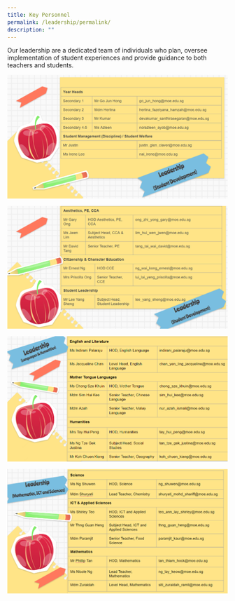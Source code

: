 ```yaml
---
title: Key Personnel
permalink: /leadership/permalink/
description: ""
---
```

Our leadership are a dedicated team of individuals who plan, oversee implementation of student experiences and provide guidance to both teachers and students.

![](/images/Leadership%20and%20Form%20Teachers/Key%20Personnel/Slide1.png)

![](/images/Leadership%20and%20Form%20Teachers/Key%20Personnel/Slide2.png)

![](/images/Leadership%20and%20Form%20Teachers/Key%20Personnel/Slide%203.png)

![](/images/Leadership%20and%20Form%20Teachers/Key%20Personnel/slide4.png)

